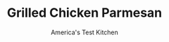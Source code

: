 ---
layout: ../../layouts/MarkdownPostLayout.astro
title: Grilled Chicken Parmesan
author: America's Test Kitchen
pubDate: 2023-03-15
description: "Smoky flavor makes chicken Parm even better."
image_url: https://res.cloudinary.com/hksqkdlah/image/upload/ar_1:1,c_fill,dpr_2.0,f_auto,fl_lossy.progressive.strip_profile,g_faces:auto,q_auto:low,w_344/10710_sfs-grilled-chicken-parmesean-16
tags: ["Main Courses","Chicken","Cheese","Weeknight","Grilling & Barbecue"]
calories: 2248
protein: 46
carbohydrates: 7
fats: 
fiber: 2
ingredients: ["1 tablespoon, unsalted butter","2 tablespoons, finely chopped onion",", Salt and pepper","1 , garlic clove, minced","1 (14.5-ounce) can, diced tomatoes","1 ounce, Parmesan cheese, grated (1/2 cup)","2 tablespoons, chopped fresh basil","1 tablespoon, extra-virgin olive oil","6 (3- to 4-ounce), chicken cutlets, 1/2 inch thick, trimmed","4 ounces, mozzarella cheese, shredded (1 cup)"]
serves: 4
time: "30 minutes"
instructions: ["Melt butter in medium saucepan over medium-low heat. Add onion and ½ teaspoon salt and cook until onion is golden brown, about 3 minutes. Add garlic and cook until fragrant, about 30 seconds. Stir in tomatoes and their juice and mash with potato masher until coarsely ground. Increase heat to high and bring to boil. Reduce heat to medium-low and simmer until thickened slightly, about 10 minutes. Off heat, stir in Parmesan, basil, and oil. Season with salt and pepper to taste.","Pat chicken dry with paper towels and season with salt and pepper. Grill chicken over hot fire until well browned on first side, about 3 minutes. Flip chicken over and top each cutlet with 2 tablespoons tomato sauce. Divide mozzarella among cutlets. Cover and cook until mozzarella starts to melt and chicken registers 160 degrees, about 3 minutes. Transfer chicken to plate, tent loosely with aluminum foil, and let rest for 5 minutes. Serve, passing remaining tomato sauce separately."]
nutrition: ["553 mg Potassium","627 mg Phosphorus","651 mg Calcium","1 mg Iron","65 mg Magnesium","814 mg Sodium","3 mg Zinc","38 g Fat","12 mg Niacin (B3)","13 g Monounsaturated","3 g Polyunsaturated","13 mg Vitamin C","154 mg Cholesterol","18 g Saturated","2 g Fiber","21 µg Folate (food)","3 g Sugars","14 µg Vitamin K","223 g Water","7 g Carbs","21 µg Folate equivalent (total)","46 g Protein","1 mg Vitamin E","1 µg Vitamin B12","245 µg Vitamin A","562 kcal Energy","2248 calories"]
notes: "Hunt’s are our favorite canned diced tomatoes."
---
